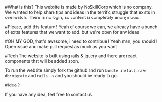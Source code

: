#What is this?
This website is made by NoSkillCorp which is no company. We wanted to help share tips and ideas in the terrific struggle that exists in overwatch.
There is no login, so content is completely anonymous.

#Please, add this feature !
Yeah of course we can, we already have a bunch of extra features that we want to add, but we're open for any ideas

#OH MY GOD, that's awesome, i need to contribue !
Yeah man, you should ! Open issue and make pull request as much as you want

#Tech
The website is built using rails & jquery and there are react components that will be added soon.

To run the website simply fork the github and run `bundle install`, `rake db:migrate` and `rails -s` and you should be ready to go.

#Idea ? 

If you have any idea, feel free to contact us
